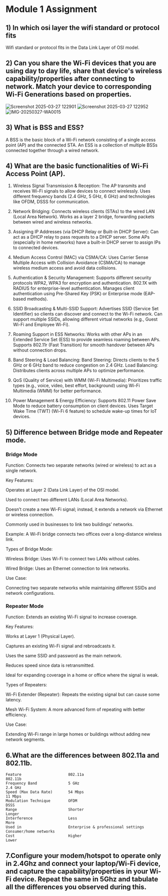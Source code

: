 # Module 1 Assignment

## 1) In which osi layer the wifi standard or protocol fits


Wifi standard or protocol fits in the Data Link Layer of OSI model.


## 2) Can you share the Wi-Fi devices that you are using day to day life, share that device's wireless capability/properties after connecting to network. Match your device to corresponding Wi-Fi Generations based on properties.

![Screenshot 2025-03-27 122901](https://github.com/user-attachments/assets/63aac862-5033-4a71-94e1-dfd39c7f9a53)
![Screenshot 2025-03-27 122952](https://github.com/user-attachments/assets/a0ebbe1d-7424-4caf-9e72-8f058d8b425c)
![IMG-20250327-WA0015](https://github.com/user-attachments/assets/affea150-850e-4b60-9acf-3f2f836d6ca6)

## 3) What is BSS and ESS?

A BSS is the basic block of a Wi-Fi network consisting of a single access point (AP) and the connected STA.
An ESS is a collection of multiple BSSs connected together through a wired network.

## 4) What are the basic functionalities of Wi-Fi Access Point (AP).

1. Wireless Signal Transmission & Reception:
The AP transmits and receives Wi-Fi signals to allow devices to connect wirelessly.
Uses different frequency bands (2.4 GHz, 5 GHz, 6 GHz) and technologies like OFDM, DSSS for communication.

2. Network Bridging:
Connects wireless clients (STAs) to the wired LAN (Local Area Network).
Works as a layer 2 bridge, forwarding packets between wired and wireless networks.

3. Assigning IP Addresses (via DHCP Relay or Built-in DHCP Server):
Can act as a DHCP relay to pass requests to a DHCP server.
Some APs (especially in home networks) have a built-in DHCP server to assign IPs to connected devices.

4. Medium Access Control (MAC) via CSMA/CA:
Uses Carrier Sense Multiple Access with Collision Avoidance (CSMA/CA) to manage wireless medium access and avoid data collisions.

5. Authentication & Security Management:
Supports different security protocols
WPA2, WPA3 for encryption and authentication.
802.1X with RADIUS for enterprise-level authentication.
Manages client authentication using Pre-Shared Key (PSK) or Enterprise mode (EAP-based methods).

6. SSID Broadcasting & Multi-SSID Support:
Advertises SSID (Service Set Identifier) so clients can discover and connect to the Wi-Fi network.
Can support multiple SSIDs, allowing different virtual networks (e.g., Guest Wi-Fi and Employee Wi-Fi).

7. Roaming Support in ESS Networks:
Works with other APs in an Extended Service Set (ESS) to provide seamless roaming between APs.
Supports 802.11r (Fast Transition) for smooth handover between APs without connection drops.

8. Band Steering & Load Balancing:
Band Steering: Directs clients to the 5 GHz or 6 GHz band to reduce congestion on 2.4 GHz.
Load Balancing: Distributes clients across multiple APs to optimize performance.

9. QoS (Quality of Service) with WMM (Wi-Fi Multimedia):
Prioritizes traffic types (e.g., voice, video, best effort, background) using Wi-Fi Multimedia (WMM) for better performance.

10. Power Management & Energy Efficiency:
Supports 802.11 Power Save Mode to reduce battery consumption on client devices.
Uses Target Wake Time (TWT) (Wi-Fi 6 feature) to schedule wake-up times for IoT devices.

## 5) Difference between Bridge mode and Repeater mode.

### Bridge Mode

Function: Connects two separate networks (wired or wireless) to act as a single network.

Key Features:

Operates at Layer 2 (Data Link Layer) of the OSI model.

Used to connect two different LANs (Local Area Networks).

Doesn’t create a new Wi-Fi signal; instead, it extends a network via Ethernet or wireless connection.

Commonly used in businesses to link two buildings’ networks.

Example: A Wi-Fi bridge connects two offices over a long-distance wireless link.

Types of Bridge Mode:

Wireless Bridge: Uses Wi-Fi to connect two LANs without cables.

Wired Bridge: Uses an Ethernet connection to link networks.

Use Case:

Connecting two separate networks while maintaining different SSIDs and network configurations.

### Repeater Mode
Function: Extends an existing Wi-Fi signal to increase coverage.

Key Features:

Works at Layer 1 (Physical Layer).

Captures an existing Wi-Fi signal and rebroadcasts it.

Uses the same SSID and password as the main network.

Reduces speed since data is retransmitted.

Ideal for expanding coverage in a home or office where the signal is weak.

Types of Repeaters:

Wi-Fi Extender (Repeater): Repeats the existing signal but can cause some latency.

Mesh Wi-Fi System: A more advanced form of repeating with better efficiency.

Use Case:

Extending Wi-Fi range in large homes or buildings without adding new network segments.

## 6.What are the differences between 802.11a and 802.11b.

    Feature	                    802.11a                                                          	802.11b
    Frequency Band	            5 GHz	                                                            2.4 GHz
    Speed (Max Data Rate)	    54 Mbps	                                                            11 Mbps
    Modulation Technique	    OFDM 	                                                            DSSS 
    Range                       Shorter                                                             Longer 
    Interference	            Less                                                            	More 
    Used in                     Enterprise & professional settings	                                Consumer/home networks
    Cost	                    Higher                                                              Lower 

## 7.Configure your modem/hotspot to operate only in 2.4Ghz and connect your laptop/Wi-Fi device, and capture the capability/properties in your Wi-Fi device. Repeat the same in 5Ghz and tabulate all the differences you observed during this.
